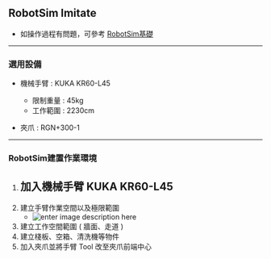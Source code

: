 ## RobotSim Imitate

- 如操作過程有問題，可參考 [RobotSim基礎](https://yazelin.github.io/usc2019-RobotSim/zh-tw/1RobotSimBasic.html)

---
### 選用設備

- 機械手臂 : KUKA KR60-L45
	- 限制重量 : 45kg
	- 工作範圍 : 2230cm
	
- 夾爪 : RGN+300-1

---
### RobotSim建置作業環境

1. 加入機械手臂 KUKA KR60-L45
	- 
2. 建立手臂作業空間以及極限範圍
	-	![enter image description here](Ro)
4. 建立工作空間範圍 ( 牆面、走道 )
5. 建立棧板、空箱、清洗機等物件
6. 加入夾爪並將手臂 Tool 改至夾爪前端中心
<!--stackedit_data:
eyJoaXN0b3J5IjpbMTIxMTU3NTEyNCwtMTQ2MTUxNzIzNywxOD
c2MTg1OTA0LDU4NDc3MjU1Myw1ODg0OTc3NDMsLTE2Nzk5NDcz
MjYsMzAwNjc4ODUzLDI4NDg4NTQxNCwtMTA5NDM2MTE3NiwtMT
c1NzkzNDk5NSw3NDU5OTgwNTUsMTEwNTk3NDhdfQ==
-->